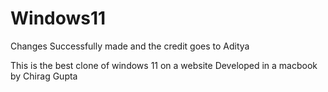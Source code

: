 # Windows11

Changes Successfully made and the credit goes to Aditya

This is the best clone of windows 11 on a website
Developed in a macbook by Chirag Gupta
